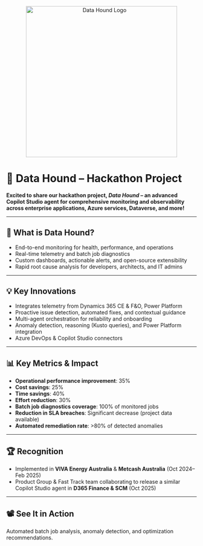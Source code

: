 <p align="center">
  <img src="./assets/data-hound-logo.png" alt="Data Hound Logo" width="400"/>
</p>

# 🐾 Data Hound – Hackathon Project

**Excited to share our hackathon project, _Data Hound_ – an advanced Copilot Studio agent for comprehensive monitoring and observability across enterprise applications, Azure services, Dataverse, and more!**

---

## 🐾 What is Data Hound?

- End-to-end monitoring for health, performance, and operations  
- Real-time telemetry and batch job diagnostics  
- Custom dashboards, actionable alerts, and open-source extensibility  
- Rapid root cause analysis for developers, architects, and IT admins  

---

## 💡 Key Innovations

- Integrates telemetry from Dynamics 365 CE & F&O, Power Platform  
- Proactive issue detection, automated fixes, and contextual guidance  
- Multi-agent orchestration for reliability and onboarding  
- Anomaly detection, reasoning (Kusto queries), and Power Platform integration  
- Azure DevOps & Copilot Studio connectors  

---

## 📊 Key Metrics & Impact

- **Operational performance improvement**: 35%  
- **Cost savings**: 25%  
- **Time savings**: 40%  
- **Effort reduction**: 30%  
- **Batch job diagnostics coverage**: 100% of monitored jobs  
- **Reduction in SLA breaches**: Significant decrease (project data available)  
- **Automated remediation rate**: >80% of detected anomalies  

---

## 🏆 Recognition

- Implemented in **VIVA Energy Australia** & **Metcash Australia** (Oct 2024–Feb 2025)  
- Product Group & Fast Track team collaborating to release a similar Copilot Studio agent in **D365 Finance & SCM** (Oct 2025)  

---

## 📽️ See It in Action

Automated batch job analysis, anomaly detection, and optimization recommendations.
